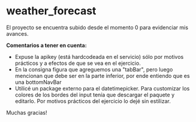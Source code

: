# weather_forecast

El proyecto se encuentra subido desde el momento 0 para evidenciar mis avances.

**Comentarios a tener en cuenta:**

- Expuse la apikey (está hardcodeada en el servicio) sólo por motivos prácticos y a efectos de que se vea en el ejercicio.
- En la consigna figura que agreguemos una "tabBar", pero luego mencionan que debe ser en la parte inferior, por ende entiendo que es una bottomNavBar
- Utilicé un package externo para el datetimepicker. Para customizar los colores de los bordes del input tenía que descargar el paquete y editarlo. Por motivos prácticos del ejercicio lo dejé sin estilizar.

Muchas gracias!